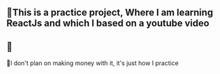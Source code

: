 ## 📌This is a practice project, Where I am learning ReactJs and which I based on a youtube video

## 🌟 

📌I don't plan on making money with it, it's just how I practice
